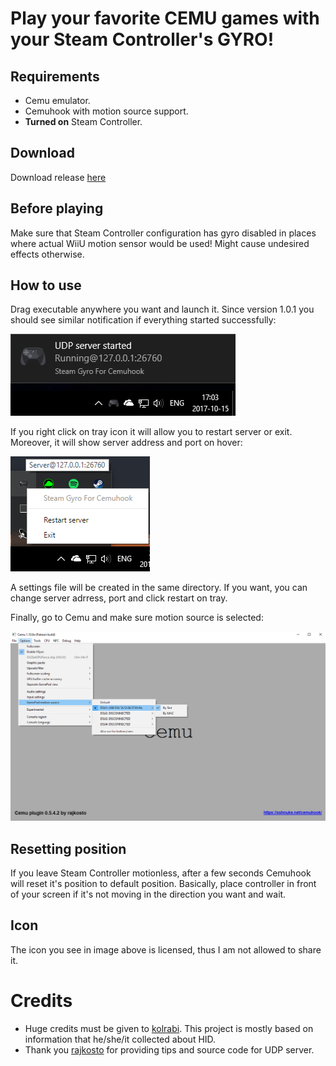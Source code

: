 # Play your favorite CEMU games with your Steam Controller's GYRO!

## Requirements

* Cemu emulator.
* Cemuhook with motion source support.
* **Turned on** Steam Controller.

## Download

Download release [here](https://github.com/FrogTheFrog/steam-gyro-for-cemuhook/releases)

## Before playing  

Make sure that Steam Controller configuration has gyro disabled in places where actual WiiU motion sensor would be used! Might cause undesired effects otherwise.

## How to use

Drag executable anywhere you want and launch it. Since version 1.0.1 you should see similar notification if everything started successfully:

![notification-example](./assets/notification-example.png "Notification example")

If you right click on tray icon it will allow you to restart server or exit. Moreover, it will show server address and port on hover:

![tray-example](./assets/tray.png "Tray example")

A settings file will be created in the same directory. If you want, you can change server adrress, port and click restart on tray.

Finally, go to Cemu and make sure motion source is selected:

![cemu-example](./assets/cemu-example.png "Cemu example")

## Resetting position

If you leave Steam Controller motionless, after a few seconds Cemuhook will reset it's position to default position. Basically, place controller in front of your screen if it's not moving in the direction you want and wait.

## Icon

The icon you see in image above is licensed, thus I am not allowed to share it.

# Credits

* Huge credits must be given to [kolrabi](https://github.com/kolrabi/steamcontroller). This project is mostly based on information that he/she/it collected about HID.
* Thank you [rajkosto](https://github.com/rajkosto/DS4Windows) for providing tips and source code for UDP server.
